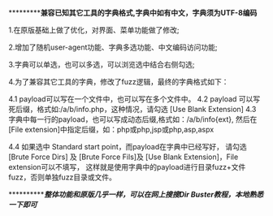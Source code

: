 

*****************************兼容已知其它工具的字典格式,字典中如有中文，字典须为UTF-8编码********************


1.在原版基础上做了优化，对界面、菜单功能做了修改;

2.增加了随机user-agent功能、字典多选功能、中文编码访问功能;

3.字典可以单选，也可以多选，可以浏览选中结合右侧勾选;

4.为了兼容其它工具的字典，修改了fuzz逻辑，最终的字典格式如下：

   4.1 payload可以写在一个文件中，也可以写在多个文件中。
   4.2 payload 可以写死后缀，格式如:/a/b/info.php，这种情况，请勾选 [Use Blank Extension]
   4.3 字典中每一行的payload，也可以写成动态后缀,格式如：/a/b/info{ext},
         然后在[File extension]中指定后缀，如：php或php,jsp或php,asp,aspx

   4.4 如果选中 Standard start point，而payload在字典中已经写好，
         请勾选 [Brute Force  Dirs] 及 [Brute Force Fils]及 [Use Blank Extension]，File extension可以不填写，
         这样就是使用字典中的payload进行目录fuzz+文件fuzz，否则单独fuzz目录或文件。


*********************整体功能和原版几乎一样，可以在网上搜搜Dir Buster教程，本地熟悉一下即可***********